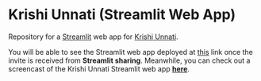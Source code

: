 # Krishi Unnati (Streamlit Web App)

Repository for a [Streamlit](https://www.streamlit.io/) web app for [Krishi Unnati](https://github.com/prateek-senapati/krishi-unnati).

You will be able to see the Streamlit web app deployed at [this]() link once the invite is received from **Streamlit sharing**. Meanwhile, you can check out a screencast of the Krishi Unnati Streamlit web app **[here](https://bit.ly/krishi-unnati-streamlit)**.
